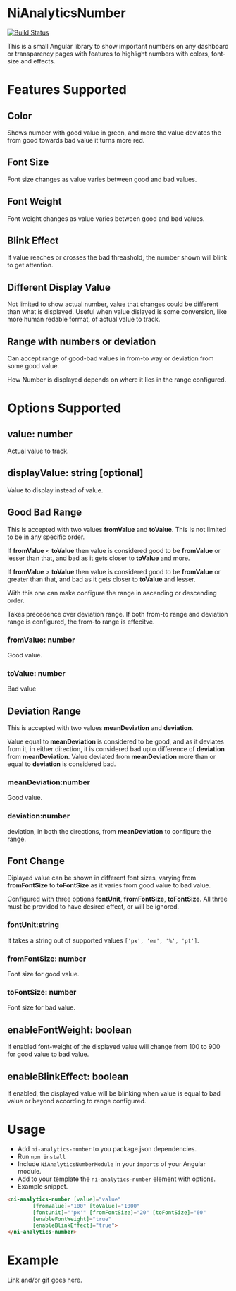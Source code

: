 # NiAnalyticsNumber

[![Build Status](https://travis-ci.com/injulkarnilesh/ni-analytics-number.svg?branch=master)](https://travis-ci.com/injulkarnilesh/ni-analytics-number)

This is a small Angular library to show important numbers on any dashboard or transparency pages with features to highlight numbers with colors, font-size and effects.

# Features Supported
## Color
Shows number with good value in green, and more the value deviates the from good towards bad value it turns more red.

## Font Size
Font size changes as value varies between good and bad values.

## Font Weight
Font weight changes as value varies between good and bad values.

## Blink Effect
If value reaches or crosses the bad threashold, the number shown will blink to get attention.

## Different Display Value
Not limited to show actual number, value that changes could be different than what is displayed. Useful when value dislayed is some conversion, like more human redable format, of actual value to track.

## Range with numbers or deviation
Can accept range of good-bad values in from-to way or deviation from some good value.

How Number is displayed depends on where it lies in the range configured.


# Options Supported
## value: number
Actual value to track.

## displayValue: string [optional]
Value to display instead of value.

## Good Bad Range 
This is accepted with two values **fromValue** and **toValue**.
This is not limited to be in any specific order.

If **fromValue** < **toValue** then value is considered good to be **fromValue** or lesser than that, and bad as it gets closer to **toValue** and more.

If **fromValue** > **toValue** then value is considered good to be **fromValue** or greater than that, and bad as it gets closer to **toValue** and lesser.

With this one can make configure the range in ascending or descending order.

Takes precedence over deviation range. If both from-to range and deviation range is configured, the from-to range is effecitve.

### fromValue: number 
Good value.

### toValue: number 
Bad value

## Deviation Range
This is accepted with two values **meanDeviation** and **deviation**.

Value equal to **meanDeviation** is considered to be good, and as it deviates from it, in either direction, it is considered bad upto difference of **deviation** from **meanDeviation**. Value deviated from **meanDeviation** more than or equal to **deviation** is considered bad.

### meanDeviation:number
Good value.

### deviation:number
deviation, in both the directions, from **meanDeviation** to configure the range.


## Font Change
Diplayed value can be shown in different font sizes, varying from **fromFontSize** to **toFontSize** as it varies from good value to bad value.

Configured with three options **fontUnit**, **fromFontSize**, **toFontSize**. 
All three must be provided to have desired effect, or will be ignored.

### fontUnit:string
It takes a string out of supported values `['px', 'em', '%', 'pt']`.

### fromFontSize: number
Font size for good value.

### toFontSize: number
Font size for bad value.


## enableFontWeight: boolean
If enabled font-weight of the displayed value will change from 100 to 900 for good value to bad value.


## enableBlinkEffect: boolean
If enabled, the displayed value will be blinking when value is equal to bad value or beyond according to range configured.

# Usage
* Add `ni-analytics-number` to you package.json dependencies.
* Run `npm install`
* Include `NiAnalyticsNumberModule` in your `imports` of your Angular module.
* Add to your template the `ni-analytics-number` element with options.
* Example snippet.
```html
<ni-analytics-number [value]="value"
        [fromValue]="100" [toValue]="1000"
        [fontUnit]="'px'" [fromFontSize]="20" [toFontSize]="60"
        [enableFontWeight]="true"
        [enableBlinkEffect]="true">
</ni-analytics-number>
```

# Example
Link and/or gif goes here.